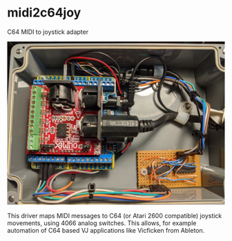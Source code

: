 # midi2c64joy

C64 MIDI to joystick adapter

![alt text](midi2c64joy.jpg)

This driver maps MIDI messages to C64 (or Atari 2600 compatible) joystick movements,
using 4066 analog switches.  This allows, for example automation of C64 based VJ
applications like Vicficken from Ableton.
